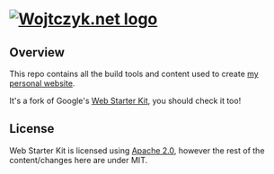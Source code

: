 # [![Wojtczyk.net logo](https://raw.githubusercontent.com/LsKs/lsks.github.io/develop/app/images/wojtczyk_logo.png)](https://wojtczyk.net)

## Overview

This repo contains all the build tools and content used to create [my personal website](https://wojtczyk.net).

It's a fork of Google's [Web Starter Kit](https://developers.google.com/web/tools/starter-kit/), you should check it too!

## License

Web Starter Kit is licensed using [Apache 2.0](https://github.com/google/web-starter-kit/blob/master/LICENSE), however the rest of the content/changes here are under MIT.
